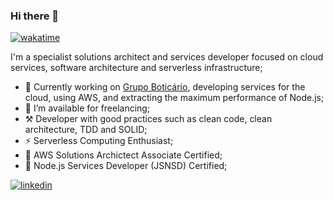 ### Hi there 👋

[![wakatime](https://wakatime.com/badge/user/2a2bbd4d-1b6c-42d1-98d2-d96a1e15b05d.svg)](https://wakatime.com/@2a2bbd4d-1b6c-42d1-98d2-d96a1e15b05d)

I'm a specialist solutions architect and services developer focused on cloud services, software architecture and serverless infrastructure;
- 🔭 Currently working on [Grupo Boticário](https://github.com/grupoboticario), developing services for the cloud, using AWS, and extracting the maximum performance of Node.js;
- 🤝 I’m available for freelancing;
- ⚒ Developer with good practices such as clean code, clean architecture, TDD and SOLID;
- ⚡️ Serverless Computing Enthusiast;
- 📜 AWS Solutions Archictect Associate Certified;
- 🐢 Node.js Services Developer (JSNSD) Certified;



<a href="https://linkedin.com/in/ellyofreitas" target="_blank">
<img src="https://img.shields.io/badge/linkedin:  ellyofreitas-%2300acee.svg?color=405DE6&style=for-the-badge&logo=linkedin&logoColor=white" alt=linkedin style="margin-bottom: 5px;"/>
</a>
